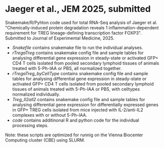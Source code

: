 # Jaeger et al., JEM 2025, submitted
Snakemake/R/Pyhton code used for total RNA-Seq analysis of Jaeger et al. "Chemically-induced protein degradation reveals 1 inflammation-dependent requirement for TREG lineage-defining transcription factor FOXP3". Submitted to Journal of Experimental Medicine, 2025.

* *Snakefile* contains snakemake file to run the individual analyses.
* *rTregaTreg* contains snakemake config file and sample tables for analysing differential gene expression in steady-state or activated GFP+ CD4 T cells isolated from pooled secondary lymphoid tissues of animals treated with 5-Ph-IAA or PBS, all normalized together.
* *rTregaTreg_byCellType* contains snakemake config file and sample tables for analysing differential gene expression in steady-state or activated GFP+ CD4 T cells isolated from pooled secondary lymphoid tissues of animals treated with 5-Ph-IAA or PBS, with celltypes normalized individually.
* *Treg_Il2aIl2* contains snakemake config file and sample tables for analysing differential gene expression for differentially expressed genes in GFP+ TREG cells isolated from mice injected with IL-2/anti-IL2 complexes with or without 5-Ph-IAA.
* *code* contains additinonal R and python code for the individual processing steps.

Note: these scripts are optimized for runnig on the Vienna Biocenter Computing cluster (CBE) using SLURM.
